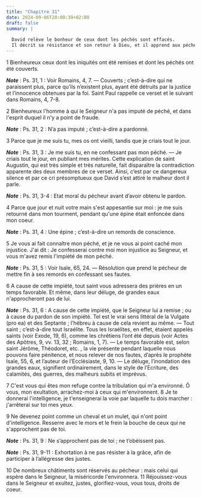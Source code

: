 ```yaml
---
title: "Chapitre 31"
date: 2024-09-06T20:00:39+02:00
draft: false
summary: |
  
  David relève le bonheur de ceux dont les péchés sont effacés.
  Il décrit sa résistance et son retour à Dieu, et il apprend aux pécheurs à éviter par une prompte conversion les châtiments dont ils sont menacés.
---
```



1 Bienheureux ceux dont les iniquités ont été remises et dont les péchés ont été couverts.

***Note*** :  Ps. 31, 1 : Voir Romains, 4, 7. ― Couverts ; c’est-à-dire qui ne paraissent plus, parce qu’ils n’existent plus, ayant été détruits par la justice et l’innocence obtenues par la foi. Saint Paul rappelle ce verset et le suivant dans Romains, 4, 7-8.


2 Bienheureux l'homme à qui le Seigneur n'a pas imputé de péché, et dans l'esprit duquel il n'y a point de fraude.

***Note*** :  Ps. 31, 2 : N’a pas imputé ; c’est-à-dire a pardonné.


3 Parce que je me suis tu, mes os ont vieilli, tandis que je criais tout le jour.

***Note*** :  Ps. 31, 3 : Je me suis tu, en ne confessant pas mon péché. ― Je criais tout le jour, en publiant mes mérites. Cette explication de saint Augustin, qui est très simple et très naturelle, fait disparaître la contradiction apparente des deux membres de ce verset. Ainsi, c’est par ce dangereux silence et par ce cri présomptueux que David s’est attiré le malheur dont il parle.

***Note*** :  Ps. 31, 3-4 : Etat moral du pécheur avant d’avoir obtenu le pardon.

4 Parce que jour et nuit votre main s'est appesantie sur moi : je me suis retourné dans mon tourment, pendant qu'une épine était enfoncée dans mon coeur.

***Note*** :  Ps. 31, 4 : Une épine ; c’est-à-dire un remords de conscience.


5 Je vous ai fait connaître mon péché, et je ne vous ai point caché mon injustice. J'ai dit : Je confesserai contre moi mon injustice au Seigneur, et vous m'avez remis l'impiété de mon péché.

***Note*** :  Ps. 31, 5 : Voir Isaïe, 65, 24. ― Résolution que prend le pécheur de mettre fin à ses remords en confessant ses fautes.


6 A cause de cette impiété, tout saint vous adressera des prières en un temps favorable. Et même, dans leur déluge, de grandes eaux n'approcheront pas de lui.

***Note*** :  Ps. 31, 6 : A cause de cette impiété, que le Seigneur lui a remise ; ou à cause du pardon de son impiété. Tel est le vrai sens littéral de la Vulgate (pro ea) et des Septante ; l’hébreu à cause de cela revient au même. ― Tout saint ; c’est-à-dire tout Israélite. Tous les Israélites, en effet, étaient appelés saints (voir Exode, 19, 6), comme les chrétiens l’ont été depuis (voir Actes des Apôtres, 9, vv. 13, 32 ; Romains, 1, 7). ― Le temps favorable est, selon saint Jérôme, Théodoret, etc. , la vie présente pendant laquelle nous pouvons faire pénitence, et nous relever de nos fautes, d’après le prophète Isaïe, 55, 6, et l’auteur de l’Ecclésiaste, 9, 10. ― Le déluge, l’inondation des grandes eaux, signifient ordinairement, dans le style de l’Ecriture, des calamités, des guerres, des malheurs subits et imprévus.

7 C'est vous qui êtes mon refuge contre la tribulation qui m'a environné. Ô vous, mon exultation, arrachez-moi à ceux qui m'environnent. 8 Je te donnerai l'intelligence, je t'enseignerai la voie par laquelle tu dois marcher : j'arrêterai sur toi mes yeux.


9 Ne devenez point comme un cheval et un mulet, qui n'ont point d'intelligence. Resserre avec le mors et le frein la bouche de ceux qui ne s'approchent pas de toi.

***Note*** :  Ps. 31, 9 : Ne s’approchent pas de toi ; ne t’obéissent pas.

***Note*** :  Ps. 31, 9-11 : Exhortation à ne pas résister à la grâce, afin de participer à l’allégresse des justes.


10 De nombreux châtiments sont réservés au pécheur : mais celui qui espère dans le Seigneur, la miséricorde l'environnera. 11 Réjouissez-vous dans le Seigneur et exultez, justes, glorifiez-vous, vous tous, droits de coeur.

